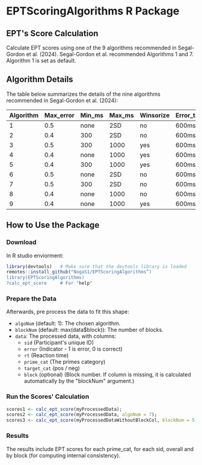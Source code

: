 # EPTScoringAlgorithms R Package

## EPT's Score Calculation

Calculate EPT scores using one of the 9 algorithms recommended in Segal-Gordon et al. (2024). Segal-Gordon et al. recommended Algorithms 1 and 7. Algorithm 1 is set as default.

## Algorithm Details

The table below summarizes the details of the nine algorithms recommended in Segal-Gordon et al. (2024):

| Algorithm | Max_error | Min_ms | Max_ms | Winsorize | Error_treatment | Log_transformation | Score_computation | Parcel_based |
|-----------|-----------|--------|--------|-----------|-----------------|---------------------|-------------------|--------------|
| 1         | 0.5       | none   | 2SD    | no        | 600ms penalty   | no                  | G score           | no           |
| 2         | 0.4       | 300    | 2SD    | no        | 600ms penalty   | no                  | G score           | yes          |
| 3         | 0.5       | 300    | 1000   | yes       | 600ms penalty   | no                  | G score           | no           |
| 4         | 0.4       | none   | 1000   | yes       | 600ms penalty   | no                  | G score           | yes          |
| 5         | 0.4       | 300    | 1000   | yes       | 600ms penalty   | no                  | G score           | yes          |
| 6         | 0.5       | none   | 2SD    | no        | 600ms penalty   | no                  | G score           | no           |
| 7         | 0.5       | 300    | 2SD    | no        | 600ms penalty   | no                  | G score           | no           |
| 8         | 0.4       | none   | 1000   | no        | 600ms penalty   | yes                 | G score           | no           |
| 9         | 0.4       | none   | 1000   | yes       | 600ms penalty   | no                  | G score           | yes          |

## How to Use the Package

### Download

In R studio enviorment:

```R
library(devtools)   # Make sure that the devtools library is loaded
remotes::install_github("NogaS1/EPTScoringAlgorithms”)
library(EPTScoringAlgorithms)
?calc_ept_score     # For "help"
```
### Prepare the Data
Afterwards, pre process the data to fit this shape:

- `algoNum` (default: 1): The chosen algorithm.
- `blockNum` (default: max(data$block)): The number of blocks.
- `data`: The processed data, with columns:
  - `sid` (Participant's unique ID)
  - `error` (Indicator - 1 is error, 0 is correct)
  - `rt` (Reaction time)
  - `prime_cat` (The primes category)
  - `target_cat` (pos / neg)
  - `block` (optional) (Block number. If column is missing, it is calculated automatically by the "blockNum" argument.)


### Run the Scores' Calculation

```R
scores1 <- calc_ept_score(myProcessedData);
scores2 <- calc_ept_score(myProcessedData, algoNum = 7);
scores3 <- calc_ept_score(myProcessedDataWithoutBlockCol, blockNum = 5, algoNum = 3);
```

### Results

The results include EPT scores for each prime_cat, for each sid, overall and by block (for computing internal consistency).

